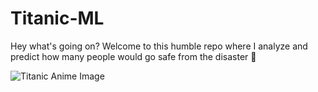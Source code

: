 # Titanic-ML

Hey what's going on?
Welcome to this humble repo where I analyze and predict how many people would go safe from the disaster 🫨

![Titanic Anime Image](Images/titanic-anime-image.jpg)